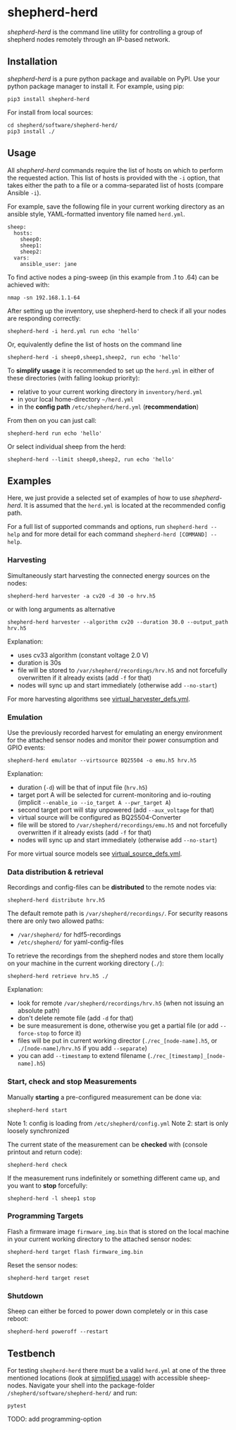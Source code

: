 # shepherd-herd

*shepherd-herd* is the command line utility for controlling a group of shepherd nodes remotely through an IP-based network.


## Installation

*shepherd-herd* is a pure python package and available on PyPI.
Use your python package manager to install it.
For example, using pip:

```Shell
pip3 install shepherd-herd
```

For install from local sources:

```Shell
cd shepherd/software/shepherd-herd/
pip3 install ./
```

## Usage

All *shepherd-herd* commands require the list of hosts on which to perform the requested action.
This list of hosts is provided with the `-i` option, that takes either the path to a file or a comma-separated list of hosts (compare Ansible `-i`).

For example, save the following file in your current working directory as an ansible style, YAML-formatted inventory file named `herd.yml`.

```
sheep:
  hosts:
    sheep0:
    sheep1:
    sheep2:
  vars:
    ansible_user: jane
```

To find active nodes a ping-sweep (in this example from .1 to .64) can be achieved with:

```Shell
nmap -sn 192.168.1.1-64
```

After setting up the inventory, use shepherd-herd to check if all your nodes are responding correctly:

```Shell
shepherd-herd -i herd.yml run echo 'hello'
```

Or, equivalently define the list of hosts on the command line

```Shell
shepherd-herd -i sheep0,sheep1,sheep2, run echo 'hello'
```

To **simplify usage** it is recommended to set up the `herd.yml` in either of these directories (with falling lookup priority):

- relative to your current working directory in `inventory/herd.yml`
- in your local home-directory `~/herd.yml`
- in the **config path** `/etc/shepherd/herd.yml` (**recommendation**)

From then on you can just call:

```Shell
shepherd-herd run echo 'hello'
```

Or select individual sheep from the herd:

```Shell
shepherd-herd --limit sheep0,sheep2, run echo 'hello'
```

## Examples

Here, we just provide a selected set of examples of how to use *shepherd-herd*. It is assumed that the `herd.yml` is located at the recommended config path.

For a full list of supported commands and options, run ```shepherd-herd --help``` and for more detail for each command ```shepherd-herd [COMMAND] --help```.

### Harvesting

Simultaneously start harvesting the connected energy sources on the nodes:

```Shell
shepherd-herd harvester -a cv20 -d 30 -o hrv.h5
```

or with long arguments as alternative

```Shell
shepherd-herd harvester --algorithm cv20 --duration 30.0 --output_path hrv.h5
```

Explanation:

- uses cv33 algorithm (constant voltage 2.0 V)
- duration is 30s
- file will be stored to `/var/shepherd/recordings/hrv.h5` and not forcefully overwritten if it already exists (add `-f` for that)
- nodes will sync up and start immediately (otherwise add `--no-start`)

For more harvesting algorithms see [virtual_harvester_defs.yml](https://github.com/orgua/shepherd/blob/main/software/python-package/shepherd/virtual_harvester_defs.yml).

### Emulation

Use the previously recorded harvest for emulating an energy environment for the attached sensor nodes and monitor their power consumption and GPIO events:

```Shell
shepherd-herd emulator --virtsource BQ25504 -o emu.h5 hrv.h5
```

Explanation:

- duration (`-d`) will be that of input file (`hrv.h5`)
- target port A will be selected for current-monitoring and io-routing (implicit `--enable_io --io_target A --pwr_target A`)
- second target port will stay unpowered (add `--aux_voltage` for that)
- virtual source will be configured as BQ25504-Converter
- file will be stored to `/var/shepherd/recordings/emu.h5` and not forcefully overwritten if it already exists (add `-f` for that)
- nodes will sync up and start immediately (otherwise add `--no-start`)

For more virtual source models see [virtual_source_defs.yml](https://github.com/orgua/shepherd/blob/main/software/python-package/shepherd/virtual_source_defs.yml).

### Data distribution & retrieval

Recordings and config-files can be **distributed** to the remote nodes via:

```Shell
shepherd-herd distribute hrv.h5
```

The default remote path is `/var/shepherd/recordings/`. For security reasons there are only two allowed paths:

- `/var/shepherd/` for hdf5-recordings
- `/etc/shepherd/` for yaml-config-files

To retrieve the recordings from the shepherd nodes and store them locally on your machine in the current working directory (`./`):

```Shell
shepherd-herd retrieve hrv.h5 ./
```

Explanation:

- look for remote `/var/shepherd/recordings/hrv.h5` (when not issuing an absolute path)
- don't delete remote file (add `-d` for that)
- be sure measurement is done, otherwise you get a partial file (or add `--force-stop` to force it)
- files will be put in current working director (`./rec_[node-name].h5`, or `./[node-name]/hrv.h5` if you add `--separate`)
- you can add `--timestamp` to extend filename (`./rec_[timestamp]_[node-name].h5`)

### Start, check and stop Measurements

Manually **starting** a pre-configured measurement can be done via:

```Shell
shepherd-herd start
```

Note 1: config is loading from `/etc/shepherd/config.yml`
Note 2: start is only loosely synchronized

The current state of the measurement can be **checked** with (console printout and return code):

```Shell
shepherd-herd check
```

If the measurement runs indefinitely or something different came up, and you want to **stop** forcefully:

```Shell
shepherd-herd -l sheep1 stop
```

### Programming Targets

Flash a firmware image `firmware_img.bin` that is stored on the local machine in your current working directory to the attached sensor nodes:

```Shell
shepherd-herd target flash firmware_img.bin
```

Reset the sensor nodes:

```Shell
shepherd-herd target reset
```

### Shutdown

Sheep can either be forced to power down completely or in this case reboot:

```Shell
shepherd-herd poweroff --restart
```

## Testbench

For testing `shepherd-herd` there must be a valid `herd.yml` at one of the three mentioned locations (look at [simplified usage](#Usage)) with accessible sheep-nodes. Navigate your shell into the package-folder `/shepherd/software/shepherd-herd/` and run:

```Shell
pytest
```

TODO: add programming-option
